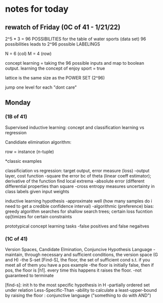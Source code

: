 # notes for today

## rewatch of Friday (0C of 41 - 1/21/22)

2^5 * 3 = 96 POSSIBILITIES for the table of water sports (data set)
96 possibilities leads to 2^96 possible LABELINGS


N = 6 (col)
M = 4 (row)

concept learning = taking the 96 possible inputs and map to 
boolean output. learning the concept of enjoy sport = true

lattice is the same size as the POWER SET (2^96)

jump one level for each "dont care"


## Monday

### (1B of 41)

Supervised inductive learning:
concept and classification learning vs regression

Candidiate elimination algorithm:

row = instance (n-tuple)

*classic examples

classificiation vs regression: target output, error measure (loss)
-output layer, cost function
-square the error bc of theta (linear coeff estimator); derivative of the function find local extrema
-absolute error (different differential properties than square
-cross entropy measures uncertainty in class labels given input weights

inductive learning hypothesis
-approximate well (how many samples do i need to get a credible confidence interval)
-algorithmic (preference) bias: greedy algorithm searches for shallow search trees; certain loss fucntion op[timizes for certain constraints

prototypical concept learning tasks
-false positives and false negaitves

### (1C of 41)
Version Spaces, Candidate Elmination, Conjuncive Hypothesis Language
-maintain, through necessary and sufficient conditions, the version space (G and H)
-the S-set [Find-S], the floor, the set of sufficient cond s.t. if you meet all of them you have a pos example
-the floor is initially false, then if pos, the floor is [h1]. every time this happens it raises the floor. 
-not guaranteed to terminate

[find-s]:
init h to the most specific hypothesis in H
-partially ordered set under relation Less-Specific-Than
-ability to calculate a least-upper-bound by raising the floor
: conjunctive language ("something to do with AND")


